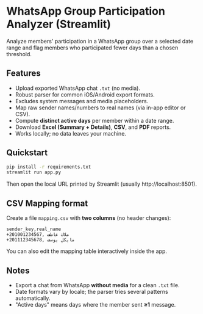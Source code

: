 # WhatsApp Group Participation Analyzer (Streamlit)

Analyze members' participation in a WhatsApp group over a selected date range and flag members who participated fewer days than a chosen threshold.

## Features
- Upload exported WhatsApp chat `.txt` (no media).
- Robust parser for common iOS/Android export formats.
- Excludes system messages and media placeholders.
- Map raw sender names/numbers to real names (via in-app editor or CSV).
- Compute **distinct active days** per member within a date range.
- Download **Excel (Summary + Details)**, **CSV**, and **PDF** reports.
- Works locally; no data leaves your machine.

## Quickstart
```bash
pip install -r requirements.txt
streamlit run app.py
```
Then open the local URL printed by Streamlit (usually http://localhost:8501).

## CSV Mapping format
Create a file `mapping.csv` with **two columns** (no header changes):
```
sender_key,real_name
+201001234567, ملاك عاطف
+201112345678, مايكل يوسف
```
You can also edit the mapping table interactively inside the app.

## Notes
- Export a chat from WhatsApp **without media** for a clean `.txt` file.
- Date formats vary by locale; the parser tries several patterns automatically.
- "Active days" means days where the member sent **≥1** message.
